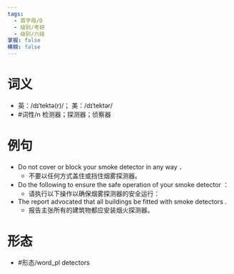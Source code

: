 ```yaml
---
tags:
  - 首字母/D
  - 级别/考研
  - 级别/六级
掌握: false
模糊: false
---
```

# 词义
- 英：/dɪˈtektə(r)/； 美：/dɪˈtektər/
- #词性/n  检测器；探测器；侦察器
# 例句
- Do not cover or block your smoke detector in any way ．
	- 不要以任何方式盖住或挡住烟雾探测器。
- Do the following to ensure the safe operation of your smoke detector ：
	- 请执行以下操作以确保烟雾探测器的安全运行：
- The report advocated that all buildings be fitted with smoke detectors .
	- 报告主张所有的建筑物都应安装烟火探测器。
# 形态
- #形态/word_pl detectors
